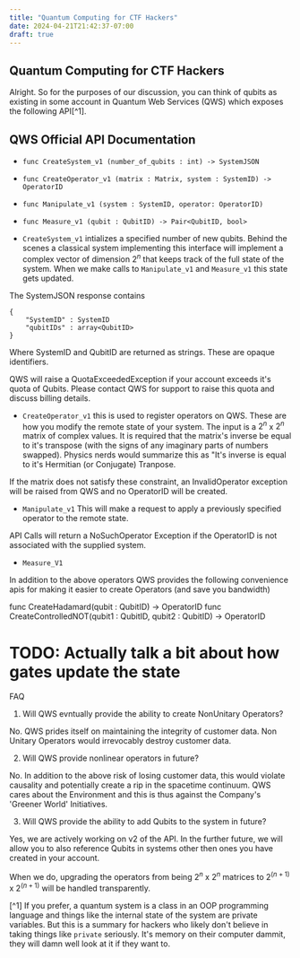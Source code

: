 ```yaml
---
title: "Quantum Computing for CTF Hackers"
date: 2024-04-21T21:42:37-07:00
draft: true
---
```

## Quantum Computing for CTF Hackers
Alright. So for the purposes of our discussion,
you can think of qubits as existing in some
account in Quantum Web Services (QWS) which
exposes the following API[^1].

## QWS Official API Documentation

* `func CreateSystem_v1 (number_of_qubits : int) -> SystemJSON`
* `func CreateOperator_v1 (matrix : Matrix, system : SystemID) -> OperatorID`
* `func Manipulate_v1 (system : SystemID, operator: OperatorID)`
* `func Measure_v1 (qubit : QubitID) -> Pair<QubitID, bool>`


* `CreateSystem_v1` intializes a specified number of new qubits. Behind the scenes
a classical system implementing this interface will implement a complex
vector of dimension $2^n$ that keeps track of the full state of the system. When we make calls to
`Manipulate_v1` and `Measure_v1` this state gets updated.

The SystemJSON response contains
```
{
    "SystemID" : SystemID
    "qubitIDs" : array<QubitID>
}
```

Where SystemID and QubitID are returned as strings. These are opaque
identifiers.

QWS will raise a QuotaExceededException if your account exceeds it's quota
of Qubits. Please contact QWS for support to raise this quota and discuss
billing details.

* `CreateOperator_v1` this is used to register operators on QWS. These
are how you modify the remote state of your system. The input is a
$2^n$ x $2^n$ matrix of complex values. It is required that the matrix's
inverse be equal to it's transpose (with the signs of any imaginary parts
of numbers swapped). Physics nerds would summarize this as "It's inverse
is equal to it's Hermitian (or Conjugate) Tranpose.

If the matrix does not satisfy these constraint, an InvalidOperator exception will
be raised from QWS and no OperatorID will be created.

* `Manipulate_v1` This will make a request to apply a previously specified operator
to the remote state. 

API Calls will return a NoSuchOperator Exception if the OperatorID is not associated with
the supplied system.

* `Measure_V1` 

In addition to the above operators QWS provides the following convenience apis for
making it easier to create Operators (and save you bandwidth)

func CreateHadamard(qubit : QubitID) -> OperatorID
func CreateControlledNOT(qubit1 : QubitID, qubit2 : QubitID) -> OperatorID

# TODO: Actually talk a bit about how gates update the state

FAQ

1. Will QWS evntually provide the ability to create NonUnitary Operators?

No. QWS prides itself on maintaining the integrity of customer data. Non Unitary Operators
would irrevocably destroy customer data.

2. Will QWS provide nonlinear operators in future?

No. In addition to the above risk of losing customer data, this would violate causality and
potentially create a rip in the spacetime continuum. QWS cares about the Environment and this
is thus against the Company's 'Greener World' Initiatives.

3. Will QWS provide the ability to add Qubits to the system in future?

Yes, we are actively working on v2 of the API. In the further future, we will allow you
to also reference Qubits in systems other then ones you have created in your account.

When we do, upgrading the operators from being $2^n$ x $2^n$ matrices to $2^(n+1)$ x $2^(n+1)$
will be handled transparently.

[^1] If you prefer, a quantum system is a class in an OOP programming
language and things like the internal state of the system
are private variables. But this is a summary for hackers
who likely don't believe in taking things like `private` seriously.
It's memory on their computer dammit, they will damn well look at it
if they want to.

